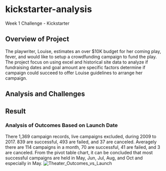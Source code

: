 # kickstarter-analysis
Week 1 Challenge - Kickstarter
## Overview of Project
The playwriter, Louise, estimates an over $10K budget for her coming play, fever, and would like to setup a crowdfunding campaign to fund the play. The project focus on using excel and historical site data to analyze if fundraising dates and goal amount are specific factors determine if campaign could succeed to offer Louise guidelines to arrange her campaign.
## Analysis and Challenges
## Result
### Analysis of Outcomes Based on Launch Date
There 1,369 campaign records, live campaigns excluded, during 2009 to 2017. 839 are successful, 493 are failed, and 37 are canceled. Averagely there are 114 campaigns in a month, 70 are successful, 41 are failed, and 3 are canceled. From the pivot table chart, it can be concluded that most successful campaigns are held in May, Jun, Jul, Aug, and Oct and especially in May. 
![Theater_Outcomes_vs_Launch](/Theater_Outcomes_vs_Launch.png)
